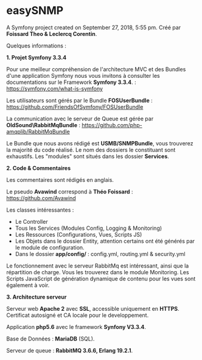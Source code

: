 easySNMP
========

A Symfony project created on September 27, 2018, 5:55 pm.
Créé par **Foissard Theo & Leclercq Corentin**.

Quelques informations :

**1. Projet Symfony 3.3.4**

Pour une meilleur compréhension de l'architecture MVC et des Bundles d'une application Symfony nous vous invitons à consulter les documentations sur le Framework **Symfony 3.3.4**.
 : https://symfony.com/what-is-symfony 


Les utilisateurs sont gérés par le Bundle **FOSUserBundle** : https://github.com/FriendsOfSymfony/FOSUserBundle

La communication avec le serveur de Queue est gérée par **OldSound\RabbitMqBundle** : https://github.com/php-amqplib/RabbitMqBundle


Le Bundle que nous avons rédigé est **USMB/SNMPBundle**, vous trouverez la majorité du code réalisé.
Le nom des dossiers le constituant sont exhaustifs. Les "modules" sont situés dans les dossier **Services**.

**2. Code & Commentaires**

Les commentaires sont rédigés en anglais.

Le pseudo **Avawind** correspond à **Théo Foissard** : https://github.com/Avawind


Les classes intéressantes :

- Le Controller 
- Tous les Services (Modules Config, Logging & Monitoring)
- Les Ressources (Configurations, Vues, Scripts JS)
- Les Objets dans le dossier Entity, attention certains ont été générés par le module de configuration.
- Dans le dossier **app/config/** : config.yml, routing.yml & security.yml

Le fonctionnement avec le serveur RabbitMq est intéressant, ainsi que la répartition de charge. Vous les trouverez dans le module Monitoring.
Les Scripts JavaScript de génération dynamique de contenu pour les vues sont également à voir.

 

**3. Architecture serveur**

Serveur web **Apache 2** avec **SSL**, accessible uniquement en **HTTPS**.
Certificat autosigné et CA locale pour le developpement.

Application **php5.6** avec le framework **Synfony V3.3.4**.

Base de Données : **MariaDB** (SQL).

Serveur de queue : **RabbitMQ 3.6.6, Erlang 19.2.1**.
